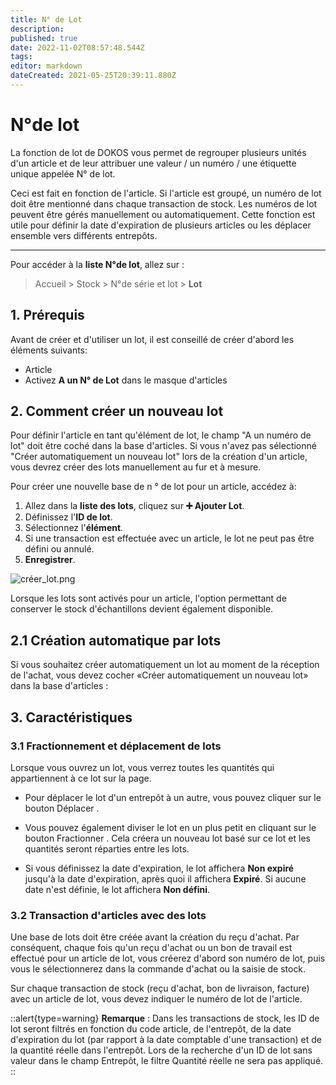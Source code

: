 ```yaml
---
title: N° de Lot
description: 
published: true
date: 2022-11-02T08:57:48.544Z
tags: 
editor: markdown
dateCreated: 2021-05-25T20:39:11.880Z
---
```


# N°de lot
La fonction de lot de DOKOS vous permet de regrouper plusieurs unités d'un article et de leur attribuer une valeur / un numéro / une étiquette unique appelée N° de lot.

Ceci est fait en fonction de l'article. Si l'article est groupé, un numéro de lot doit être mentionné dans chaque transaction de stock. Les numéros de lot peuvent être gérés manuellement ou automatiquement. Cette fonction est utile pour définir la date d'expiration de plusieurs articles ou les déplacer ensemble vers différents entrepôts.

---

Pour accéder à la **liste N°de lot**, allez sur :

> Accueil > Stock > N°de série et lot > **Lot**

## 1. Prérequis 
Avant de créer et d'utiliser un lot, il est conseillé de créer d'abord les éléments suivants:

- Article
- Activez **A un N° de Lot** dans le masque d'articles

## 2. Comment créer un nouveau lot

Pour définir l'article en tant qu'élément de lot, le champ "A un numéro de lot" doit être coché dans la base d'articles. Si vous n'avez pas sélectionné "Créer automatiquement un nouveau lot" lors de la création d'un article, vous devrez créer des lots manuellement au fur et à mesure.

Pour créer une nouvelle base de n ° de lot pour un article, accédez à:

1. Allez dans la **liste des lots**, cliquez sur **:heavy_plus_sign: Ajouter Lot**.
2. Définissez l'**ID de lot**.
3. Sélectionnez l'**élément**.
4. Si une transaction est effectuée avec un article, le lot ne peut pas être défini ou annulé.
5. **Enregistrer**.

![créer_lot.png](/stocks/batch/créer_lot.png)

Lorsque les lots sont activés pour un article, l'option permettant de conserver le stock d'échantillons devient également disponible.

## 2.1 Création automatique par lots

Si vous souhaitez créer automatiquement un lot au moment de la réception de l'achat, vous devez cocher «Créer automatiquement un nouveau lot» dans la base d'articles :

## 3. Caractéristiques

### 3.1 Fractionnement et déplacement de lots

Lorsque vous ouvrez un lot, vous verrez toutes les quantités qui appartiennent à ce lot sur la page.

- Pour déplacer le lot d'un entrepôt à un autre, vous pouvez cliquer sur le bouton Déplacer .

- Vous pouvez également diviser le lot en un plus petit en cliquant sur le bouton Fractionner . Cela créera un nouveau lot basé sur ce lot et les quantités seront réparties entre les lots.

- Si vous définissez la date d'expiration, le lot affichera **Non expiré** jusqu'à la date d'expiration, après quoi il affichera **Expiré**. Si aucune date n'est définie, le lot affichera **Non défini**.

### 3.2 Transaction d'articles avec des lots 

Une base de lots doit être créée avant la création du reçu d'achat. Par conséquent, chaque fois qu'un reçu d'achat ou un bon de travail est effectué pour un article de lot, vous créerez d'abord son numéro de lot, puis vous le sélectionnerez dans la commande d'achat ou la saisie de stock.

Sur chaque transaction de stock (reçu d'achat, bon de livraison, facture) avec un article de lot, vous devez indiquer le numéro de lot de l'article.

::alert{type=warning}
**Remarque** : Dans les transactions de stock, les ID de lot seront filtrés en fonction du code article, de l'entrepôt, de la date d'expiration du lot (par rapport à la date comptable d'une transaction) et de la quantité réelle dans l'entrepôt. Lors de la recherche d'un ID de lot sans valeur dans le champ Entrepôt, le filtre Quantité réelle ne sera pas appliqué.
::